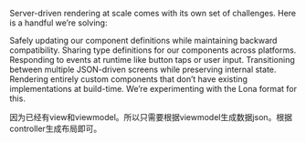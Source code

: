 Server-driven rendering at scale comes with its own set of challenges. Here is a handful we’re solving:

Safely updating our component definitions while maintaining backward compatibility.
Sharing type definitions for our components across platforms.
Responding to events at runtime like button taps or user input.
Transitioning between multiple JSON-driven screens while preserving internal state.
Rendering entirely custom components that don’t have existing implementations at build-time. We’re experimenting with the Lona format for this.


因为已经有view和viewmodel。所以只需要根据viewmodel生成数据json。根据controller生成布局即可。
